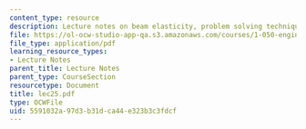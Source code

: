 ```yaml
---
content_type: resource
description: Lecture notes on beam elasticity, problem solving technique, and examples.
file: https://ol-ocw-studio-app-qa.s3.amazonaws.com/courses/1-050-engineering-mechanics-i-fall-2007/5591032a97d3b31dca44e323b3c3fdcf_lec25.pdf
file_type: application/pdf
learning_resource_types:
- Lecture Notes
parent_title: Lecture Notes
parent_type: CourseSection
resourcetype: Document
title: lec25.pdf
type: OCWFile
uid: 5591032a-97d3-b31d-ca44-e323b3c3fdcf
---
```

